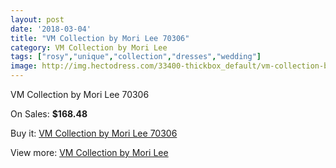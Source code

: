 ```yaml
---
layout: post
date: '2018-03-04'
title: "VM Collection by Mori Lee 70306"
category: VM Collection by Mori Lee
tags: ["rosy","unique","collection","dresses","wedding"]
image: http://img.hectodress.com/33400-thickbox_default/vm-collection-by-mori-lee-70306.jpg
---
```

VM Collection by Mori Lee 70306

On Sales: **$168.48**
<a href="https://www.hectodress.com/vm-collection-by-mori-lee/15424-vm-collection-by-mori-lee-70306.html"><amp-img layout="responsive" width="600" height="600" src="//img.hectodress.com/33400-thickbox_default/vm-collection-by-mori-lee-70306.jpg" alt="VM Collection by Mori Lee 70306 0" /></a>
<a href="https://www.hectodress.com/vm-collection-by-mori-lee/15424-vm-collection-by-mori-lee-70306.html"><amp-img layout="responsive" width="600" height="600" src="//img.hectodress.com/33402-thickbox_default/vm-collection-by-mori-lee-70306.jpg" alt="VM Collection by Mori Lee 70306 1" /></a>
<a href="https://www.hectodress.com/vm-collection-by-mori-lee/15424-vm-collection-by-mori-lee-70306.html"><amp-img layout="responsive" width="600" height="600" src="//img.hectodress.com/33401-thickbox_default/vm-collection-by-mori-lee-70306.jpg" alt="VM Collection by Mori Lee 70306 2" /></a>

Buy it: [VM Collection by Mori Lee 70306](https://www.hectodress.com/vm-collection-by-mori-lee/15424-vm-collection-by-mori-lee-70306.html "VM Collection by Mori Lee 70306")

View more: [VM Collection by Mori Lee](https://www.hectodress.com/278-vm-collection-by-mori-lee "VM Collection by Mori Lee")